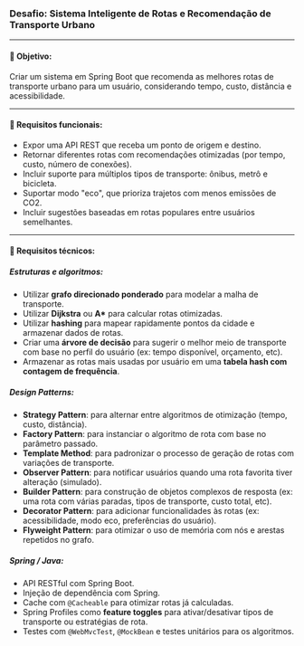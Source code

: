 ### **Desafio: Sistema Inteligente de Rotas e Recomendação de Transporte Urbano**

---

#### **🎯 Objetivo:**

Criar um sistema em Spring Boot que recomenda as melhores rotas de transporte urbano para um usuário, considerando tempo, custo, distância e acessibilidade.

---

#### **🧩 Requisitos funcionais:**

* Expor uma API REST que receba um ponto de origem e destino.  
* Retornar diferentes rotas com recomendações otimizadas (por tempo, custo, número de conexões).  
* Incluir suporte para múltiplos tipos de transporte: ônibus, metrô e bicicleta.  
* Suportar modo "eco", que prioriza trajetos com menos emissões de CO2.  
* Incluir sugestões baseadas em rotas populares entre usuários semelhantes.

---

#### **🧠 Requisitos técnicos:**

##### **Estruturas e algoritmos:**

* Utilizar **grafo direcionado ponderado** para modelar a malha de transporte.  
* Utilizar **Dijkstra** ou **A\*** para calcular rotas otimizadas.  
* Utilizar **hashing** para mapear rapidamente pontos da cidade e armazenar dados de rotas.  
* Criar uma **árvore de decisão** para sugerir o melhor meio de transporte com base no perfil do usuário (ex: tempo disponível, orçamento, etc).  
* Armazenar as rotas mais usadas por usuário em uma **tabela hash com contagem de frequência**.

##### **Design Patterns:**

* **Strategy Pattern**: para alternar entre algoritmos de otimização (tempo, custo, distância).  
* **Factory Pattern**: para instanciar o algoritmo de rota com base no parâmetro passado.  
* **Template Method**: para padronizar o processo de geração de rotas com variações de transporte.  
* **Observer Pattern**: para notificar usuários quando uma rota favorita tiver alteração (simulado).  
* **Builder Pattern**: para construção de objetos complexos de resposta (ex: uma rota com várias paradas, tipos de transporte, custo total, etc).  
* **Decorator Pattern**: para adicionar funcionalidades às rotas (ex: acessibilidade, modo eco, preferências do usuário).  
* **Flyweight Pattern**: para otimizar o uso de memória com nós e arestas repetidos no grafo.

##### **Spring / Java:**

* API RESTful com Spring Boot.  
* Injeção de dependência com Spring.  
* Cache com `@Cacheable` para otimizar rotas já calculadas.  
* Spring Profiles como **feature toggles** para ativar/desativar tipos de transporte ou estratégias de rota.  
* Testes com `@WebMvcTest`, `@MockBean` e testes unitários para os algoritmos.

